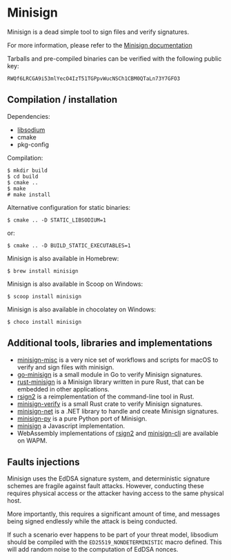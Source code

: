
Minisign
========

Minisign is a dead simple tool to sign files and verify signatures.

For more information, please refer to the
[Minisign documentation](https://jedisct1.github.io/minisign/)

Tarballs and pre-compiled binaries can be verified with the following
public key:

    RWQf6LRCGA9i53mlYecO4IzT51TGPpvWucNSCh1CBM0QTaLn73Y7GFO3

Compilation / installation
--------------------------

Dependencies:

* [libsodium](https://libsodium.org/)
* cmake
* pkg-config

Compilation:

    $ mkdir build
    $ cd build
    $ cmake ..
    $ make
    # make install

Alternative configuration for static binaries:

    $ cmake .. -D STATIC_LIBSODIUM=1

or:

    $ cmake .. -D BUILD_STATIC_EXECUTABLES=1

Minisign is also available in Homebrew:

    $ brew install minisign

Minisign is also available in Scoop on Windows:

    $ scoop install minisign

Minisign is also available in chocolatey on Windows:

    $ choco install minisign

Additional tools, libraries and implementations
-----------------------------------------------

* [minisign-misc](https://github.com/JayBrown/minisign-misc) is a very
nice set of workflows and scripts for macOS to verify and sign files
with minisign.
* [go-minisign](https://github.com/jedisct1/go-minisign) is a small module
in Go to verify Minisign signatures.
* [rust-minisign](https://github.com/jedisct1/rust-minisign) is a Minisign
library written in pure Rust, that can be embedded in other applications.
* [rsign2](https://github.com/jedisct1/rsign2) is a reimplementation of
the command-line tool in Rust.
* [minisign-verify](https://github.com/jedisct1/rust-minisign-verify) is
a small Rust crate to verify Minisign signatures.
* [minisign-net](https://github.com/bitbeans/minisign-net) is a .NET library
to handle and create Minisign signatures.
* [minisign-py](https://github.com/HacKanCuBa/minisign-py) is a pure Python
port of Minisign.
* [minisign](https://github.com/chm-diederichs/minisign) a Javascript
implementation.
* WebAssembly implementations of [rsign2](https://wapm.io/package/jedisct1/rsign2)
and [minisign-cli](https://wapm.io/package/jedisct1/minisign) are available on
WAPM.

Faults injections
-----------------

Minisign uses the EdDSA signature system, and deterministic signature
schemes are fragile against fault attacks. However, conducting these requires
physical access or the attacker having access to the same physical host.

More importantly, this requires a significant amount of time, and messages
being signed endlessly while the attack is being conducted.

If such a scenario ever happens to be part of your threat model,
libsodium should be compiled with the `ED25519_NONDETERMINISTIC` macro
defined. This will add random noise to the computation of EdDSA
nonces.
